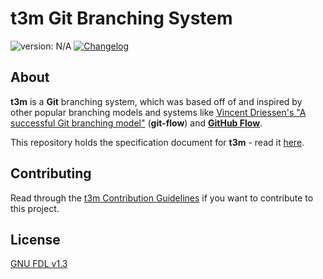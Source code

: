 # t3m Git Branching System #

[version_shield]: https://img.shields.io/badge/version-N%2FA-blue.svg
![version: N/A][version_shield]
[![Changelog](https://img.shields.io/badge/-Changelog-blue.svg)](CHANGELOG.md "Changelog")

## About ##

**t3m** is a **Git** branching system, which was based off of and inspired by other popular branching models and systems
like [Vincent Driessen's "A successful Git branching model"] (**git-flow**) and **[GitHub Flow]**.

This repository holds the specification document for **t3m** - read it [here](docs/index.md).

[Vincent Driessen's "A successful Git branching model"]: https://nvie.com/posts/a-successful-git-branching-model "A successful Git branching model &raquo; nvie.com"
[GitHub Flow]: https://guides.github.com/introduction/flow/ "Understanding the GitHub flow &middot; GitHub Guides"

## Contributing ##

Read through the [t3m Contribution Guidelines](CONTRIBUTING.md) if you want to
contribute to this project.

## License ##

[GNU FDL v1.3](LICENSE)
